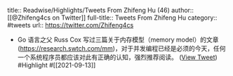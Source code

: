 title:: Readwise/Highlights/Tweets From Zhifeng Hu (46)
author:: [[@Zhifeng4cs on Twitter]]
full-title:: Tweets From Zhifeng Hu
category:: #tweets
url:: https://twitter.com/Zhifeng4cs

- Go 语言之父 Russ Cox 写过三篇关于内存模型（memory model）的文章 (https://research.swtch.com/mm)，对于并发编程已经是必须的今天，任何一个系统程序员都应该对此有正确的认知，强烈推荐阅读。 ([View Tweet](https://twitter.com/Zhifeng4cs/status/1436666533808271367)) #Highlight #[[2021-09-13]]